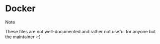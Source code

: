# Docker

> [!NOTE]
>
> These files are not well-documented and rather not useful for anyone but the maintainer :-)
